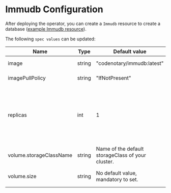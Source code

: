 # Immudb Configuration
After deploying the operator, you can create a `Immudb` resource to create a database ([example Immudb resource](../config/samples/v1_immudb.yaml)).

The following `spec values` can be updated:

| Name | Type | Default value | Description |
| --- | --- | --- | --- |
| image | string | "codenotary/immudb:latest" | The Immudb image. |
| imagePullPolicy | string | "IfNotPresent" | ImagePullPolicy of immudb image. |
| replicas | int | 1 | Number of replicas of immudb image. The value can only be 1 at the moment. The immudb team is working hard in adding replication in the future. |
| volume.storageClassName | string | Name of the default storageClass of your cluster.  | StorageClassName of the database. |
| volume.size | string | No default value, mandatory to set.  | Size of the database, e.g., 5Mi, 10Gi.  |